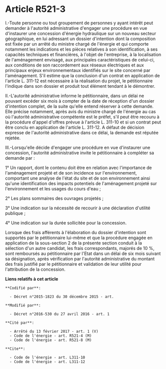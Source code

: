 # Article R521-3

I.-Toute personne ou tout groupement de personnes y ayant intérêt peut demander à l'autorité administrative d'engager une
procédure en vue d'instaurer une concession d'énergie hydraulique sur un nouveau secteur géographique, en lui adressant un
dossier d'intention dont la composition est fixée par un arrêté du ministre chargé de l'énergie et qui comporte notamment les
indications et les pièces relatives à son identification, à ses capacités techniques et financières, à l'objet de
l'entreprise, à la localisation de l'aménagement envisagé, aux principales caractéristiques de celui-ci, aux conditions de
son raccordement aux réseaux électriques et aux principaux enjeux environnementaux identifiés sur le site concerné par
l'aménagement. S'il estime que la conclusion d'un contrat en application de l'article L. 311-12 est nécessaire à la
réalisation du projet, le pétitionnaire l'indique dans son dossier et produit tout élément tendant à le démontrer. 

II.-L'autorité administrative informe le pétitionnaire, dans un délai ne pouvant excéder six mois à compter de la date de
réception d'un dossier d'intention complet, de la suite qu'elle entend réserver à cette demande. Elle précise notamment,
après avis du ministre chargé de l'énergie au cas où l'autorité administrative compétente est le préfet, s'il peut être
recouru à la procédure d'appel d'offres prévue à l'article L. 311-10 et si un contrat peut être conclu en application de
l'article L. 311-12. A défaut de décision expresse de l'autorité administrative dans ce délai, la demande est réputée
rejetée. 

III.-Lorsqu'elle décide d'engager une procédure en vue d'instaurer une concession, l'autorité administrative invite le
pétitionnaire à compléter sa demande par : 

1° Un rapport, dont le contenu doit être en relation avec l'importance de l'aménagement projeté et de son incidence sur
l'environnement, comportant une analyse de l'état du site et de son environnement ainsi qu'une identification des impacts
potentiels de l'aménagement projeté sur l'environnement et les usages du cours d'eau ; 

2° Les plans sommaires des ouvrages projetés ; 

3° Une indication sur la nécessité de recourir à une déclaration d'utilité publique ; 

4° Une indication sur la durée sollicitée pour la concession. 

Lorsque des frais afférents à l'élaboration du dossier d'intention sont supportés par le pétitionnaire lui-même et que la
procédure engagée en application de la sous-section 2 de la présente section conduit à la sélection d'un autre candidat, les
frais correspondants, majorés de 10 %, sont remboursés au pétitionnaire par l'Etat dans un délai de six mois suivant sa
désignation, après vérification par l'autorité administrative du montant des frais justifié par le pétitionnaire et
validation de leur utilité pour l'attribution de la concession.

**Liens relatifs à cet article**

	**Codifié par**:

	  - Décret n°2015-1823 du 30 décembre 2015 - art.

	**Modifié par**:

	  - Décret n°2016-530 du 27 avril 2016 - art. 1

	**Cité par**:

	  - Arrêté du 13 février 2017 - art. 1 (V)
	  - Code de l'énergie - art. R521-4 (M)
	  - Code de l'énergie - art. R521-8 (M)

	**Cite**:

	  - Code de l'énergie - art. L311-10
	  - Code de l'énergie - art. L311-12
